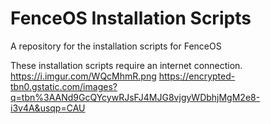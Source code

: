 # FenceOS Installation Scripts
A repository for the installation scripts for FenceOS

These installation scripts require an internet connection.
https://i.imgur.com/WQcMhmR.png
https://encrypted-tbn0.gstatic.com/images?q=tbn%3AANd9GcQYcywRJsFJ4MJG8vjgyWDbhjMgM2e8-i3v4A&usqp=CAU
